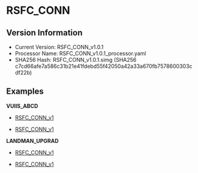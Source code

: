 # RSFC_CONN

## Version Information

- Current Version: RSFC_CONN_v1.0.1
- Processor Name: RSFC_CONN_v1.0.1_processor.yaml
- SHA256 Hash: RSFC_CONN_v1.0.1.simg (SHA256 c7cd66afe7a586c31b21e41fdebd55f42050a42a33a670fb7578600303cdf22b)

## Examples

**VUIIS_ABCD**

- [RSFC_CONN_v1](pdfs/rsfc_conn_1_fsp.pdf)

- [RSFC_CONN_v1](pdfs/rsfc_conn_1_fsa.pdf)

**LANDMAN_UPGRAD**

- [RSFC_CONN_v1](pdfs/RSFC_CONN_v1_T1W_RESTING.pdf)

- [RSFC_CONN_v1](pdfs/RSFC_CONN_v1_T1_RESTING.pdf)
